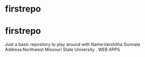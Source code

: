 # firstrepo
# firstrepo
Just a basic repository to play around with
Name:Varshitha Gunnala
Address:Northwest Missouri State University  .
WEB APPS
